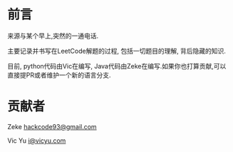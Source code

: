 # 前言

来源与某个早上,突然的一通电话.

主要记录并书写在LeetCode解题的过程, 包括一切题目的理解, 背后隐藏的知识.

目前, python代码由Vic在编写, Java代码由Zeke在编写.如果你也打算贡献,可以直接提PR或者维护一个新的语言分支.

# 贡献者

Zeke [hackcode93@gmail.com](mailto:hackcode93@gmail.com)

Vic Yu [i@vicyu.com](/i@vicyu.com)


